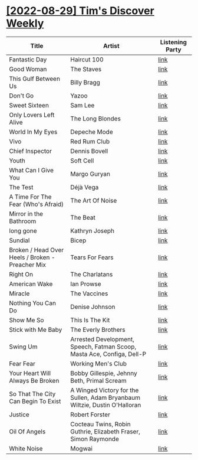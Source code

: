# [[2022-08-29] Tim's Discover Weekly](https://open.spotify.com/user/zachthehammer/playlist/6MiFXFnumGob0WCWgyK2GU)

| Title | Artist | Listening Party |
| --- | --- | --- |
| Fantastic Day | Haircut 100 | [link](https://timstwitterlisteningparty.com/pages/replay/feed_92.html) |
| Good Woman | The Staves | [link](https://timstwitterlisteningparty.com/pages/replay/feed_648.html) |
| This Gulf Between Us | Billy Bragg | [link](https://timstwitterlisteningparty.com/pages/replay/feed_61.html) |
| Don't Go | Yazoo | [link](https://timstwitterlisteningparty.com/pages/replay/feed_1122.html) |
| Sweet Sixteen | Sam Lee | [link](https://timstwitterlisteningparty.com/pages/replay/feed_615.html) |
| Only Lovers Left Alive | The Long Blondes | [link](https://timstwitterlisteningparty.com/pages/replay/feed_995.html) |
| World In My Eyes | Depeche Mode | [link]() |
| Vivo | Red Rum Club | [link](https://timstwitterlisteningparty.com/pages/replay/feed_457.html) |
| Chief Inspector | Dennis Bovell | [link](https://timstwitterlisteningparty.com/pages/replay/feed_1042.html) |
| Youth | Soft Cell | [link](https://timstwitterlisteningparty.com/pages/replay/feed_949.html) |
| What Can I Give You | Margo Guryan | [link](https://timstwitterlisteningparty.com/pages/replay/feed_619.html) |
| The Test | Déjà Vega | [link](https://timstwitterlisteningparty.com/pages/replay/feed_149.html) |
| A Time For The Fear (Who's Afraid) | The Art Of Noise | [link](https://timstwitterlisteningparty.com/pages/replay/feed_354.html) |
| Mirror in the Bathroom | The Beat | [link](https://timstwitterlisteningparty.com/pages/replay/feed_385.html) |
| long gone | Kathryn Joseph | [link](https://timstwitterlisteningparty.com/pages/replay/feed_1060.html) |
| Sundial | Bicep | [link](https://timstwitterlisteningparty.com/pages/replay/feed_1004.html) |
| Broken / Head Over Heels / Broken - Preacher Mix | Tears For Fears | [link](https://timstwitterlisteningparty.com/pages/replay/feed_557.html) |
| Right On | The Charlatans | [link](https://timstwitterlisteningparty.com/pages/replay/feed_289.html) |
| American Wake | Ian Prowse | [link](https://timstwitterlisteningparty.com/pages/replay/feed_793.html) |
| Miracle | The Vaccines | [link](https://timstwitterlisteningparty.com/pages/replay/feed_305.html) |
| Nothing You Can Do | Denise Johnson | [link](https://timstwitterlisteningparty.com/pages/replay/feed_449.html) |
| Show Me So | This Is The Kit | [link](https://timstwitterlisteningparty.com/pages/replay/feed_110.html) |
| Stick with Me Baby | The Everly Brothers | [link]() |
| Swing Um | Arrested Development, Speech, Fatman Scoop, Masta Ace, Configa, Dell-P | [link]() |
| Fear Fear | Working Men's Club | [link](https://timstwitterlisteningparty.com/pages/replay/feed_1108.html) |
| Your Heart Will Always Be Broken | Bobby Gillespie, Jehnny Beth, Primal Scream | [link](https://timstwitterlisteningparty.com/pages/replay/feed_841.html) |
| So That The City Can Begin To Exist | A Winged Victory for the Sullen, Adam Bryanbaum Wiltzie, Dustin O'Halloran | [link](https://timstwitterlisteningparty.com/pages/replay/feed_673.html) |
| Justice | Robert Forster | [link](https://timstwitterlisteningparty.com/pages/replay/feed_622.html) |
| Oil Of Angels | Cocteau Twins, Robin Guthrie, Elizabeth Fraser, Simon Raymonde | [link](https://timstwitterlisteningparty.com/pages/replay/feed_481.html) |
| White Noise | Mogwai | [link](https://timstwitterlisteningparty.com/pages/replay/feed_219.html) |
